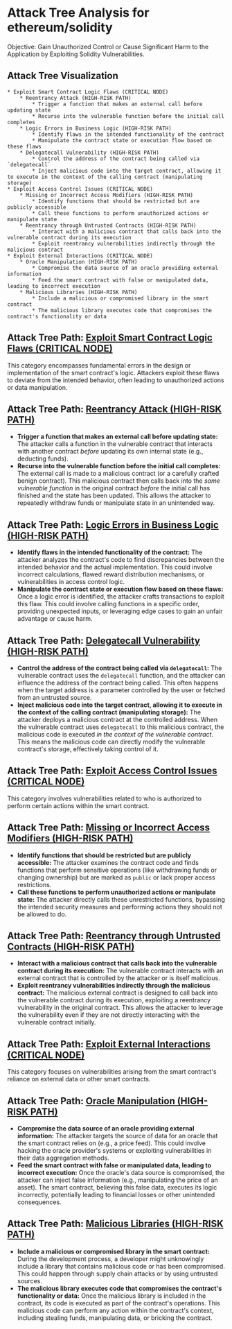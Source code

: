 # Attack Tree Analysis for ethereum/solidity

Objective: Gain Unauthorized Control or Cause Significant Harm to the Application by Exploiting Solidity Vulnerabilities.

## Attack Tree Visualization

```
* Exploit Smart Contract Logic Flaws (CRITICAL NODE)
    * Reentrancy Attack (HIGH-RISK PATH)
        * Trigger a function that makes an external call before updating state
        * Recurse into the vulnerable function before the initial call completes
    * Logic Errors in Business Logic (HIGH-RISK PATH)
        * Identify flaws in the intended functionality of the contract
        * Manipulate the contract state or execution flow based on these flaws
    * Delegatecall Vulnerability (HIGH-RISK PATH)
        * Control the address of the contract being called via `delegatecall`
        * Inject malicious code into the target contract, allowing it to execute in the context of the calling contract (manipulating storage)
* Exploit Access Control Issues (CRITICAL NODE)
    * Missing or Incorrect Access Modifiers (HIGH-RISK PATH)
        * Identify functions that should be restricted but are publicly accessible
        * Call these functions to perform unauthorized actions or manipulate state
    * Reentrancy through Untrusted Contracts (HIGH-RISK PATH)
        * Interact with a malicious contract that calls back into the vulnerable contract during its execution
        * Exploit reentrancy vulnerabilities indirectly through the malicious contract
* Exploit External Interactions (CRITICAL NODE)
    * Oracle Manipulation (HIGH-RISK PATH)
        * Compromise the data source of an oracle providing external information
        * Feed the smart contract with false or manipulated data, leading to incorrect execution
    * Malicious Libraries (HIGH-RISK PATH)
        * Include a malicious or compromised library in the smart contract
        * The malicious library executes code that compromises the contract's functionality or data
```


## Attack Tree Path: [Exploit Smart Contract Logic Flaws (CRITICAL NODE)](./attack_tree_paths/exploit_smart_contract_logic_flaws__critical_node_.md)

This category encompasses fundamental errors in the design or implementation of the smart contract's logic. Attackers exploit these flaws to deviate from the intended behavior, often leading to unauthorized actions or data manipulation.

## Attack Tree Path: [Reentrancy Attack (HIGH-RISK PATH)](./attack_tree_paths/reentrancy_attack__high-risk_path_.md)

* **Trigger a function that makes an external call before updating state:** The attacker calls a function in the vulnerable contract that interacts with another contract *before* updating its own internal state (e.g., deducting funds).
* **Recurse into the vulnerable function before the initial call completes:** The external call is made to a malicious contract (or a carefully crafted benign contract). This malicious contract then calls back into the *same vulnerable function* in the original contract *before* the initial call has finished and the state has been updated. This allows the attacker to repeatedly withdraw funds or manipulate state in an unintended way.

## Attack Tree Path: [Logic Errors in Business Logic (HIGH-RISK PATH)](./attack_tree_paths/logic_errors_in_business_logic__high-risk_path_.md)

* **Identify flaws in the intended functionality of the contract:** The attacker analyzes the contract's code to find discrepancies between the intended behavior and the actual implementation. This could involve incorrect calculations, flawed reward distribution mechanisms, or vulnerabilities in access control logic.
* **Manipulate the contract state or execution flow based on these flaws:** Once a logic error is identified, the attacker crafts transactions to exploit this flaw. This could involve calling functions in a specific order, providing unexpected inputs, or leveraging edge cases to gain an unfair advantage or cause harm.

## Attack Tree Path: [Delegatecall Vulnerability (HIGH-RISK PATH)](./attack_tree_paths/delegatecall_vulnerability__high-risk_path_.md)

* **Control the address of the contract being called via `delegatecall`:** The vulnerable contract uses the `delegatecall` function, and the attacker can influence the address of the contract being called. This often happens when the target address is a parameter controlled by the user or fetched from an untrusted source.
* **Inject malicious code into the target contract, allowing it to execute in the context of the calling contract (manipulating storage):** The attacker deploys a malicious contract at the controlled address. When the vulnerable contract uses `delegatecall` to this malicious contract, the malicious code is executed *in the context of the vulnerable contract*. This means the malicious code can directly modify the vulnerable contract's storage, effectively taking control of it.

## Attack Tree Path: [Exploit Access Control Issues (CRITICAL NODE)](./attack_tree_paths/exploit_access_control_issues__critical_node_.md)

This category involves vulnerabilities related to who is authorized to perform certain actions within the smart contract.

## Attack Tree Path: [Missing or Incorrect Access Modifiers (HIGH-RISK PATH)](./attack_tree_paths/missing_or_incorrect_access_modifiers__high-risk_path_.md)

* **Identify functions that should be restricted but are publicly accessible:** The attacker examines the contract code and finds functions that perform sensitive operations (like withdrawing funds or changing ownership) but are marked as `public` or lack proper access restrictions.
* **Call these functions to perform unauthorized actions or manipulate state:** The attacker directly calls these unrestricted functions, bypassing the intended security measures and performing actions they should not be allowed to do.

## Attack Tree Path: [Reentrancy through Untrusted Contracts (HIGH-RISK PATH)](./attack_tree_paths/reentrancy_through_untrusted_contracts__high-risk_path_.md)

* **Interact with a malicious contract that calls back into the vulnerable contract during its execution:** The vulnerable contract interacts with an external contract that is controlled by the attacker or is itself malicious.
* **Exploit reentrancy vulnerabilities indirectly through the malicious contract:** The malicious external contract is designed to call back into the vulnerable contract during its execution, exploiting a reentrancy vulnerability in the original contract. This allows the attacker to leverage the vulnerability even if they are not directly interacting with the vulnerable contract initially.

## Attack Tree Path: [Exploit External Interactions (CRITICAL NODE)](./attack_tree_paths/exploit_external_interactions__critical_node_.md)

This category focuses on vulnerabilities arising from the smart contract's reliance on external data or other smart contracts.

## Attack Tree Path: [Oracle Manipulation (HIGH-RISK PATH)](./attack_tree_paths/oracle_manipulation__high-risk_path_.md)

* **Compromise the data source of an oracle providing external information:** The attacker targets the source of data for an oracle that the smart contract relies on (e.g., a price feed). This could involve hacking the oracle provider's systems or exploiting vulnerabilities in their data aggregation methods.
* **Feed the smart contract with false or manipulated data, leading to incorrect execution:** Once the oracle's data source is compromised, the attacker can inject false information (e.g., manipulating the price of an asset). The smart contract, believing this false data, executes its logic incorrectly, potentially leading to financial losses or other unintended consequences.

## Attack Tree Path: [Malicious Libraries (HIGH-RISK PATH)](./attack_tree_paths/malicious_libraries__high-risk_path_.md)

* **Include a malicious or compromised library in the smart contract:** During the development process, a developer might unknowingly include a library that contains malicious code or has been compromised. This could happen through supply chain attacks or by using untrusted sources.
* **The malicious library executes code that compromises the contract's functionality or data:** Once the malicious library is included in the contract, its code is executed as part of the contract's operations. This malicious code can perform any action within the contract's context, including stealing funds, manipulating data, or bricking the contract.

